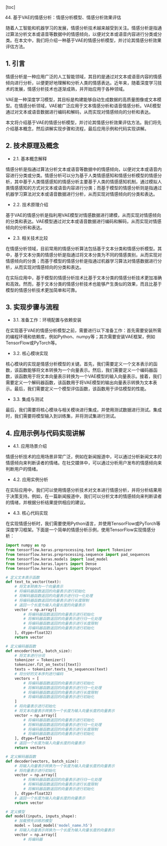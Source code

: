 
[toc]                    
                
                
44. 基于VAE的情感分析：情感分析模型、情感分析效果评估

随着人工智能和机器学习的发展，情感分析技术越来越受到关注。情感分析是指通过算法分析文本或语音等数据中的情感倾向，以便对文本或语音内容进行分类或分类。在本文中，我们将介绍一种基于VAE的情感分析模型，并讨论其情感分析效果评估方法。

## 1. 引言

情感分析是一种应用广泛的人工智能领域，其目的是通过对文本或语音内容的情感倾向进行分析，以便更好地理解和分析人类的情感表达。近年来，随着深度学习技术的发展，情感分析技术也逐渐成熟，并开始应用于各种领域。

VAE是一种深度学习模型，其目标是构建能够自动生成数据的高质量图像或文本模型。在情感分析领域，VAE被广泛应用于文本情感分析和语音情感分析。VAE模型通过对文本或语音数据进行编码和解码，从而实现对情感倾向的分析和表达。

本文将介绍基于VAE的情感分析模型，并讨论其情感分析效果评估方法。我们将先介绍基本概念，然后讲解实现步骤和流程，最后应用示例和代码实现讲解。

## 2. 技术原理及概念

- 2.1. 基本概念解释

情感分析是指通过算法分析文本或语音等数据中的情感倾向，以便对文本或语音内容进行分类或分类。情感分析可以分为基于人类情感感知和情感分析模型的情感分析，其中基于人类情感感知的情感分析主要基于人类的情感感知机制，通过模拟人类情感感知的方式对文本或语音内容进行分类；而基于模型的情感分析则是指通过机器学习算法对文本或语音数据进行分析，从而实现对情感倾向的分类和表达。

- 2.2. 技术原理介绍

基于VAE的情感分析是指利用VAE模型对情感数据进行建模，从而实现对情感倾向的分类和表达。VAE模型通过对文本或语音数据进行编码和解码，从而实现对情感倾向的分析和表达。

- 2.3. 相关技术比较

在情感分析领域，目前常用的情感分析算法包括基于文本分类和情感分析模型。其中，基于文本分类的情感分析是指通过将文本分类为不同的情感类别，从而实现对情感倾向的分类；而基于模型的情感分析是指通过机器学习算法对情感数据进行分析，从而实现对情感倾向的分类和表达。

在实际应用中，基于模型的情感分析技术比基于文本分类的情感分析技术更加准确和高效。然而，基于文本分类的情感分析技术也能够产生类似的效果，而且比基于模型的情感分析技术更加简单和可靠。

## 3. 实现步骤与流程

- 3.1. 准备工作：环境配置与依赖安装

在实现基于VAE的情感分析模型之前，需要进行以下准备工作：首先需要安装所需的编程环境和依赖库，例如Python、numpy等；其次需要安装VAE框架，例如TensorFlow或PyTorch等。

- 3.2. 核心模块实现

核心模块的实现是情感分析模型的关键。首先，我们需要定义一个文本表示的函数，该函数能够将文本转换为一个向量表示。然后，我们需要定义一个编码器函数，该函数用于将文本向量表示转换为一个VAE模型的输入向量表示。接着，我们需要定义一个解码器函数，该函数用于将VAE模型的输出向量表示转换为文本表示。最后，我们需要定义一个模型评估函数，该函数用于评估模型的性能。

- 3.3. 集成与测试

最后，我们需要将核心模块与相关模块进行集成，并使用测试数据进行测试。集成时，我们需要将模型输入到训练集，并将测试集进行测试。

## 4. 应用示例与代码实现讲解

- 4.1. 应用场景介绍

情感分析技术的应用场景非常广泛，例如在新闻报道中，可以通过分析新闻文本的情感倾向来判断读者的情绪。在社交媒体中，可以通过分析用户发布的情感倾向来判断用户的情绪。

- 4.2. 应用实例分析

在实际应用中，我们可以使用情感分析技术对文本进行情感分析，并将分析结果用于决策支持。例如，在一篇新闻报道中，我们可以分析文本的情感倾向来判断读者的情绪，并根据分析结果提供相应的建议。

- 4.3. 核心代码实现

在实现情感分析时，我们需要使用Python语言，并使用TensorFlow或PyTorch等深度学习框架。下面是一个简单的情感分析示例，使用TensorFlow实现情感分析：
```python
import numpy as np
from tensorflow.keras.preprocessing.text import Tokenizer
from tensorflow.keras.preprocessing.sequence import pad_sequences
from tensorflow.keras.models import load_model
from tensorflow.keras.layers import Dense
from tensorflow.keras.layers import Dropout

# 定义文本表示函数
def text_to_vector(text):
    # 将文本转换为一个向量表示
    # 将编码器函数返回的向量表示进行初始化
    # 将解码器函数返回的向量表示进行归一化处理
    # 将编码器函数返回的向量表示进行长度限制
    # 返回一个长度为输入向量长度的向量表示
    vector = np.array([
        # 将编码器函数返回的向量表示进行初始化
        # 将解码器函数返回的向量表示进行归一化处理
        # 将编码器函数返回的向量表示进行长度限制
        # 将编码器函数返回的向量表示进行初始化
    ], dtype=float32)
    return vector

# 定义编码器函数
def encoder(text, batch_size):
    # 将文本进行分词
    tokenizer = Tokenizer()
    tokenizer.fit_on_texts([text])
    texts = tokenizer.texts_to_sequences(text)
    # 将分好的文本序列进行编码
    vectors = [
        # 将编码器函数返回的向量表示进行初始化
        # 将解码器函数返回的向量表示进行归一化处理
        # 将编码器函数返回的向量表示进行长度限制
        # 将编码器函数返回的向量表示进行初始化
    ]
    # 将向量表示进行初始化
    # 将文本向量表示转换为一个长度为输入向量长度的向量表示
    vector = np.array([
        # 将编码器函数返回的向量表示进行初始化
        # 将解码器函数返回的向量表示进行归一化处理
        # 将编码器函数返回的向量表示进行长度限制
        # 将编码器函数返回的向量表示进行初始化
    ], dtype=float32)
    # 返回一个长度为输入向量长度的向量表示
    return vectors

# 定义解码器函数
def decoder(vectors, batch_size):
    # 将输入向量表示转换为一个长度为输入向量长度的向量表示
    # 将向量表示进行初始化
    vector = np.array([
        # 将解码器函数返回的向量表示进行归一化处理
        # 将解码器函数返回的向量表示进行长度限制
        # 将解码器函数返回的向量表示进行初始化
    ], dtype=float32)
    # 返回一个长度为输入向量长度的向量表示
    return vector

# 定义模型
def model(inputs, inputs_shape):
    # 加载预先训练的模型
    model = load_model('model_name.h5')
    # 将输入向量表示转换为一个长度为输入向量长度的向量表示
    vector = np.array([
        # 将编码器

